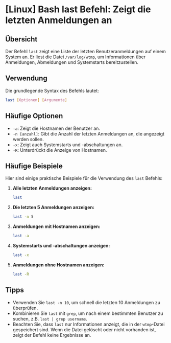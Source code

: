 # [Linux] Bash last Befehl: Zeigt die letzten Anmeldungen an

## Übersicht
Der Befehl `last` zeigt eine Liste der letzten Benutzeranmeldungen auf einem System an. Er liest die Datei `/var/log/wtmp`, um Informationen über Anmeldungen, Abmeldungen und Systemstarts bereitzustellen.

## Verwendung
Die grundlegende Syntax des Befehls lautet:

```bash
last [Optionen] [Argumente]
```

## Häufige Optionen
- `-a`: Zeigt die Hostnamen der Benutzer an.
- `-n [anzahl]`: Gibt die Anzahl der letzten Anmeldungen an, die angezeigt werden sollen.
- `-x`: Zeigt auch Systemstarts und -abschaltungen an.
- `-R`: Unterdrückt die Anzeige von Hostnamen.

## Häufige Beispiele
Hier sind einige praktische Beispiele für die Verwendung des `last` Befehls:

1. **Alle letzten Anmeldungen anzeigen:**
   ```bash
   last
   ```

2. **Die letzten 5 Anmeldungen anzeigen:**
   ```bash
   last -n 5
   ```

3. **Anmeldungen mit Hostnamen anzeigen:**
   ```bash
   last -a
   ```

4. **Systemstarts und -abschaltungen anzeigen:**
   ```bash
   last -x
   ```

5. **Anmeldungen ohne Hostnamen anzeigen:**
   ```bash
   last -R
   ```

## Tipps
- Verwenden Sie `last -n 10`, um schnell die letzten 10 Anmeldungen zu überprüfen.
- Kombinieren Sie `last` mit `grep`, um nach einem bestimmten Benutzer zu suchen, z.B. `last | grep username`.
- Beachten Sie, dass `last` nur Informationen anzeigt, die in der `wtmp`-Datei gespeichert sind. Wenn die Datei gelöscht oder nicht vorhanden ist, zeigt der Befehl keine Ergebnisse an.